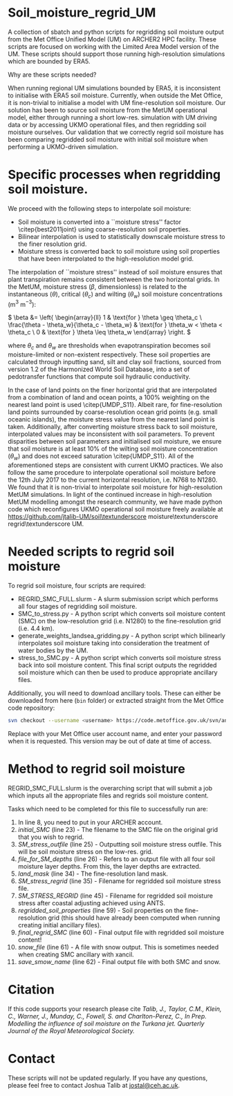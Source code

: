 # Soil_moisture_regrid_UM
A collection of sbatch and python scripts for regridding soil moisture output from the Met Office Unified Model (UM) on ARCHER2 HPC facility. These scripts are focused on working with the Limited Area Model version of the UM. These scripts should support those running high-resolution simulations which are bounded by ERA5. 

Why are these scripts needed?

When running regional UM simulations bounded by ERA5, it is inconsistent to initialise with ERA5 soil moisture. Currently, when outside the Met Office, it is non-trivial to initialise a model with UM fine-resolution soil moisture. Our solution has been to source soil moisture from the MetUM operational model, either through running a short low-res. simulation with UM driving data or by accessing UKMO operational files, and then regridding soil moisture ourselves. Our validation that we correctly regrid soil moisture has been comparing regridded soil moisture with initial soil moisture when performing a UKMO-driven simulation.

# Specific processes when regridding soil moisture.
We proceed with the following steps to interpolate soil moisture:
* Soil moisture is converted into a ``moisture stress'' factor \citep{best2011joint} using coarse-resolution soil properties.
* Bilinear interpolation is used to statistically downscale moisture stress to the finer resolution grid.
* Moisture stress is converted back to soil moisture using soil properties that have been interpolated to the high-resolution model grid.

The interpolation of ``moisture stress'' instead of soil moisture ensures that plant transpiration remains consistent between the two horizontal grids. In the MetUM, moisture stress ($\beta$, dimensionless) is related to the instantaneous ($\theta$), critical ($\theta_c$) and wilting ($\theta_w$) soil moisture concentrations (m$^3$ m$^{-3}$):

$
    \beta &= 
    \left\{
    \begin{array}{ll}
    1 & \text{for } \theta \geq \theta_c \\
    \frac{\theta - \theta_w}{\theta_c - \theta_w} & \text{for } \theta_w < \theta < \theta_c \\
    0 & \text{for } \theta \leq \theta_w
    \end{array}
    \right.
$

where $\theta_c$ and $\theta_w$ are thresholds when evapotranspiration becomes soil moisture-limited or non-existent respectively. These soil properties are calculated through inputting sand, silt and clay soil fractions, sourced from version 1.2 of the Harmonized World Soil Database, into a set of pedotransfer functions that compute soil hydraulic conductivity.

In the case of land points on the finer horizontal grid that are interpolated from a combination of land and ocean points, a 100\% weighting on the nearest land point is used \citep{UMDP_S11}. Albeit rare, for fine-resolution land points surrounded by coarse-resolution ocean grid points (e.g. small oceanic islands), the moisture stress value from the nearest land point is taken. Additionally, after converting moisture stress back to soil moisture, interpolated values may be inconsistent with soil parameters. To prevent disparities between soil parameters and initialised soil moisture, we ensure that soil moisture is at least 10\% of the wilting soil moisture concentration ($\theta_w$) and does not exceed saturation \citep{UMDP_S11}. All of the aforementioned steps are consistent with current UKMO practices. We also follow the same procedure to interpolate operational soil moisture before the 12th July 2017 to the current horizontal resolution, i.e. N768 to N1280. We found that it is non-trivial to interpolate soil moisture for high-resolution MetUM simulations. In light of the continued increase in high-resolution MetUM modelling amongst the research community, we have made python code which reconfigures UKMO operational soil moisture freely available at https://github.com/jtalib-UM/soil\textunderscore moisture\textunderscore regrid\textunderscore UM.

# Needed scripts to regrid soil moisture
To regrid soil moisture, four scripts are required: 
* REGRID_SMC_FULL.slurm - A slurm submission script which performs all four stages of regridding soil moisture.
* SMC_to_stress.py - A python script which converts soil moisture content (SMC) on the low-resolution grid (i.e. N1280) to the fine-resolution grid (i.e. 4.4 km).
* generate_weights_landsea_gridding.py - A python script which bilinearly interpolates soil moisture taking into consideration the treatment of water bodies by the UM.
* stress_to_SMC.py - A python script which converts soil moisture stress back into soil moisture content. This final script outputs the regridded soil moisture which can then be used to produce appropriate ancillary files.

Additionally, you will need to download ancillary tools. These can either be downloaded from here (```bin``` folder) or extracted straight from the Met Office code repository:

```bash
svn checkout --username <username> https://code.metoffice.gov.uk/svn/ancil/ants/tags/0.19.0/bin/
```

Replace <username> with your Met Office user account name, and enter your password when it is requested. This version may be out of date at time of access.

# Method to regrid soil moisture
REGRID_SMC_FULL.slurm is the overarching script that will submit a job which inputs all the appropriate files and regrids soil moisture content.  

Tasks which need to be completed for this file to successfully run are:
1. In line 8, you need to put in your ARCHER account.
2. *initial_SMC* (line 23) - The filename to the SMC file on the original grid that you wish to regrid.
3. *SM_stress_outfile* (line 25) - Outputting soil moisture stress outfile. This will be soil moisture stress on the low-res. grid.
4. *file_for_SM_depths* (line 26) - Refers to an output file with all four soil moisture layer depths. From this, the layer depths are extracted.
5. *land_mask* (line 34) - The fine-resolution land mask.
6. *SM_stress_regrid* (line 35) - Filename for regridded soil moisture stress file.
7. *SM_STRESS_REGRID* (line 45) - Filename for regridded soil moisture stress after coastal adjusting achieved using ANTS.   
8. *regridded_soil_properties* (line 59) - Soil properties on the fine-resolution grid (this should have already been computed when running creating initial ancillary files). 
9. *final_regrid_SMC* (line 60) - Final output file with regridded soil moisture content!
10. *snow_file* (line 61) - A file with snow output. This is sometimes needed when creating SMC ancillary with xancil.
11. *save_smow_name* (line 62) - Final output file with both SMC and snow.

# Citation
If this code supports your research please cite *Talib, J., Taylor, C.M., Klein, C., Warner, J., Munday, C., Fowell, S. and Charlton-Perez, C., In Prep. Modelling the influence of soil moisture on the Turkana jet. Quarterly Journal of the Royal Meteorological Society.*

# Contact
These scripts will not be updated regularly. If you have any questions, please feel free to contact Joshua Talib at jostal@ceh.ac.uk.


